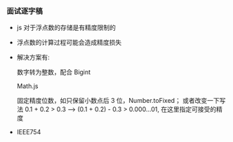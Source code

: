 ### 面试逐字稿

- js 对于浮点数的存储是有精度限制的

- 浮点数的计算过程可能会造成精度损失

- 解决方案有:

  数字转为整数，配合 Bigint

  Math.js

  固定精度位数，如只保留小数点后 3 位，Number.toFixed；
  或者改变一下写法 0.1 + 0.2 > 0.3 --> (0.1 + 0.2) - 0.3 > 0.000...01, 在这里指定可接受的精度

- IEEE754
  <!-- 2进制在表示某些浮点数时，会计算出一个无限循环小数， -->
